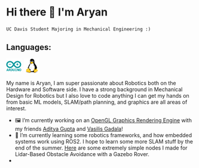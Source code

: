 # Hi there 👋 I'm Aryan
`UC Davis Student Majoring in Mechanical Engineering :)`

## Languages:
<div>
  <img src="https://github.com/devicons/devicon/blob/master/icons/arduino/arduino-original-wordmark.svg" title="Arduino" alt="Arduino" width="40" height="40"/>&nbsp;
  <img src="https://github.com/devicons/devicon/blob/master/icons/linux/linux-original.svg" title="Linux" alt="Linux" width="40" height="40"/>&nbsp;
</div>


My name is Aryan, I am super passionate about Robotics both on the Hardware and Software side. I have a strong background in Mechanical Design for Robotics but I also love to code anything I can get my hands on from basic ML models, SLAM/path planning, and graphics are all areas of interest.





- 🖼️ I’m currently working on an [OpenGL Graphics Rendering Engine](https://github.com/AdityaGupta03/GraphicsEngine) with my friends [Aditya Gupta](https://github.com/AdityaGupta03) and [Vasilis Gadala](https://github.com/VasilisGadala)!
- 🐢 I’m currently learning some robotics frameworks, and how embedded systems work using ROS2. I hope to learn some more SLAM stuff by the end of the summer. [Here](https://github.com/Mondkurry/ros2-rover-model-gazebo) are some extremely simple nodes I made for Lidar-Based Obstacle Avoidance with a Gazebo Rover.
- 
<!--
**Mondkurry/Mondkurry** is a ✨ _special_ ✨ repository because its `README.md` (this file) appears on your GitHub profile.

Here are some ideas to get you started:

- 🔭 I’m currently working on ...
- 🌱 I’m currently learning ...
- 👯 I’m looking to collaborate on ...
- 🤔 I’m looking for help with ...
- 💬 Ask me about ...
- 📫 How to reach me: ...
- 😄 Pronouns: ...
- ⚡ Fun fact: ...
-->

